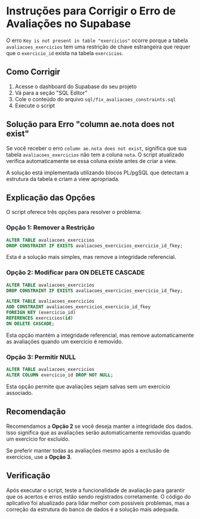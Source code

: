 # Instruções para Corrigir o Erro de Avaliações no Supabase

O erro `Key is not present in table "exercicios"` ocorre porque a tabela `avaliacoes_exercicios` tem uma restrição de chave estrangeira que requer que o `exercicio_id` exista na tabela `exercicios`.

## Como Corrigir

1. Acesse o dashboard do Supabase do seu projeto
2. Vá para a seção "SQL Editor"
3. Cole o conteúdo do arquivo `sql/fix_avaliacoes_constraints.sql`
4. Execute o script

## Solução para Erro "column ae.nota does not exist"

Se você receber o erro `column ae.nota does not exist`, significa que sua tabela `avaliacoes_exercicios` não tem a coluna `nota`. O script atualizado verifica automaticamente se essa coluna existe antes de criar a view.

A solução está implementada utilizando blocos PL/pgSQL que detectam a estrutura da tabela e criam a view apropriada.

## Explicação das Opções

O script oferece três opções para resolver o problema:

### Opção 1: Remover a Restrição
```sql
ALTER TABLE avaliacoes_exercicios 
DROP CONSTRAINT IF EXISTS avaliacoes_exercicios_exercicio_id_fkey;
```
Esta é a solução mais simples, mas remove a integridade referencial.

### Opção 2: Modificar para ON DELETE CASCADE
```sql
ALTER TABLE avaliacoes_exercicios 
DROP CONSTRAINT IF EXISTS avaliacoes_exercicios_exercicio_id_fkey;

ALTER TABLE avaliacoes_exercicios
ADD CONSTRAINT avaliacoes_exercicios_exercicio_id_fkey
FOREIGN KEY (exercicio_id)
REFERENCES exercicios(id)
ON DELETE CASCADE;
```
Esta opção mantém a integridade referencial, mas remove automaticamente as avaliações quando um exercício é removido.

### Opção 3: Permitir NULL
```sql
ALTER TABLE avaliacoes_exercicios 
ALTER COLUMN exercicio_id DROP NOT NULL;
```
Esta opção permite que avaliações sejam salvas sem um exercício associado.

## Recomendação

Recomendamos a **Opção 2** se você deseja manter a integridade dos dados. Isso significa que as avaliações serão automaticamente removidas quando um exercício for excluído.

Se preferir manter todas as avaliações mesmo após a exclusão de exercícios, use a **Opção 3**.

## Verificação

Após executar o script, teste a funcionalidade de avaliação para garantir que os acertos e erros estão sendo registrados corretamente. O código do aplicativo foi atualizado para lidar melhor com possíveis problemas, mas a correção da estrutura do banco de dados é a solução mais adequada. 